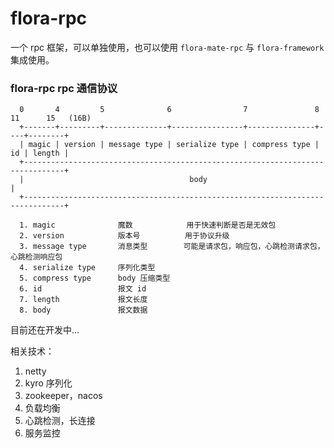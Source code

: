 # flora-rpc

一个 rpc 框架，可以单独使用，也可以使用 `flora-mate-rpc` 与 `flora-framework` 集成使用。

### flora-rpc rpc 通信协议

```
  0       4         5              6                7               8    11      15   (16B)
  +-------+---------+--------------+----------------+---------------+----+--------+
  | magic | version | message type | serialize type | compress type | id | length |
  +-------------------------------------------------------------------------------+
  |                                     body                                      |
  +-------------------------------------------------------------------------------+

  1. magic              魔数            用于快速判断是否是无效包
  2. version            版本号          用于协议升级
  3. message type       消息类型        可能是请求包，响应包，心跳检测请求包，心跳检测响应包
  4. serialize type     序列化类型
  5. compress type      body 压缩类型
  6. id                 报文 id
  7. length             报文长度
  8. body               报文数据
```

目前还在开发中...

相关技术：

1. netty
2. kyro 序列化
3. zookeeper，nacos
4. 负载均衡
5. 心跳检测，长连接
6. 服务监控